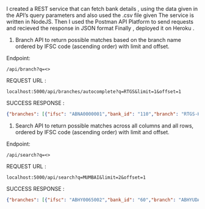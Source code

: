 I created a REST service that can fetch bank details , using the data given in the API’s query parameters and also used the .csv file given
The service is written in NodeJS. Then I used  the Postman API Platform to send requests and recieved the response in JSON format
Finally , deployed it on Heroku .

1. Branch API to return possible matches based on the branch name ordered by IFSC code (ascending order) with limit and offset.

Endpoint:

```
/api/branch?q=<>
```

REQUEST URL :

```
localhost:5000/api/branches/autocomplete?q=RTGS&limit=1&offset=1

```
SUCCESS RESPONSE :

```json
{"branches": [{"ifsc": "ABNA0000001","bank_id": "110","branch": "RTGS-HO",      "address": "414 EMPIRE COMPLEX, SENAPATI BAPAT MARG LOWER PAREL WEST MUMBAI 400013","city": "MUMBAI","district": "GREATER BOMBAY","state": "MAHARASHTRA"}]}
```

1. Search API to return possible matches across all columns and all rows, ordered by IFSC code (ascending order) with limit and offset.

Endpoint:

```
/api/search?q=<>
```

REQUEST URL :

```
localhost:5000/api/search?q=MUMBAI&limit=2&offset=1
```

SUCCESS RESPONSE :

```json
{"branches": [{"ifsc": "ABHY0065002","bank_id": "60","branch": "ABHYUDAYA NAGAR","address": "ABHYUDAYA EDUCATION SOCIETY, OPP. BLDG. NO. 18, ABHYUDAYA NAGAR, KALACHOWKY, MUMBAI - 400033","city": "MUMBAI","district": "GREATER MUMBAI",      "state": "MAHARASHTRA"},{"ifsc": "ABHY0065003","bank_id": "60","branch": "BAIL BAZAR","address": "KMSPM'S SCHOOL, WADIA ESTATE, BAIL BAZAR-KURLA(W), MUMBAI-400070","city": "MUMBAI","district": "GREATER MUMBAI","state": "MAHARASHTRA"}]}
```
